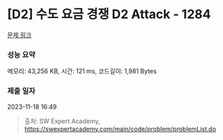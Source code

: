 # [D2] 수도 요금 경쟁 D2 Attack - 1284 

[문제 링크](https://swexpertacademy.com/main/code/problem/problemDetail.do?contestProbId=AV189xUaI8UCFAZN) 

### 성능 요약

메모리: 43,256 KB, 시간: 121 ms, 코드길이: 1,981 Bytes

### 제출 일자

2023-11-18 16:49



> 출처: SW Expert Academy, https://swexpertacademy.com/main/code/problem/problemList.do
